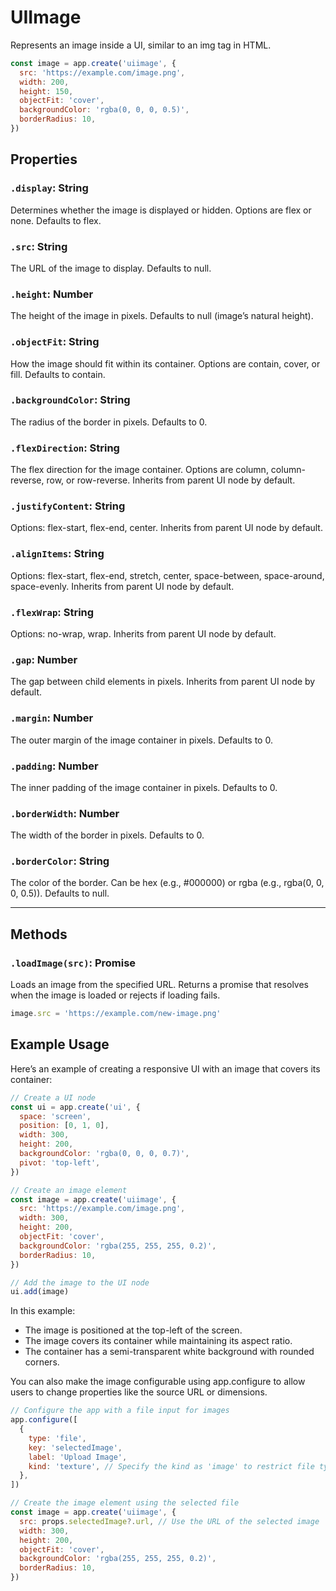 # UIImage

Represents an image inside a UI, similar to an img tag in HTML.

```jsx
const image = app.create('uiimage', {
  src: 'https://example.com/image.png',
  width: 200,
  height: 150,
  objectFit: 'cover',
  backgroundColor: 'rgba(0, 0, 0, 0.5)',
  borderRadius: 10,
})
```

## Properties

### `.display`: String

Determines whether the image is displayed or hidden. Options are flex or none.
Defaults to flex.

### `.src`: String

The URL of the image to display.
Defaults to null.

### `.height`: Number

The height of the image in pixels.
Defaults to null (image’s natural height).

### `.objectFit`: String

How the image should fit within its container. Options are contain, cover, or fill.
Defaults to contain.

### `.backgroundColor`: String

The radius of the border in pixels.
Defaults to 0.

### `.flexDirection`: String

The flex direction for the image container. Options are column, column-reverse, row, or row-reverse.
Inherits from parent UI node by default.

### `.justifyContent`: String

Options: flex-start, flex-end, center.
Inherits from parent UI node by default.

### `.alignItems`: String

Options: flex-start, flex-end, stretch, center, space-between, space-around, space-evenly.
Inherits from parent UI node by default.

### `.flexWrap`: String

Options: no-wrap, wrap.
Inherits from parent UI node by default.

### `.gap`: Number

The gap between child elements in pixels.
Inherits from parent UI node by default.

### `.margin`: Number

The outer margin of the image container in pixels.
Defaults to 0.

### `.padding`: Number

The inner padding of the image container in pixels.
Defaults to 0.

### `.borderWidth`: Number

The width of the border in pixels.
Defaults to 0.

### `.borderColor`: String

The color of the border.
Can be hex (e.g., #000000) or rgba (e.g., rgba(0, 0, 0, 0.5)).
Defaults to null.

---

## Methods

### `.loadImage(src)`: Promise

Loads an image from the specified URL. Returns a promise that resolves when the image is loaded or rejects if loading fails.

```jsx
image.src = 'https://example.com/new-image.png'
```

## Example Usage

Here’s an example of creating a responsive UI with an image that covers its container:

```jsx
// Create a UI node
const ui = app.create('ui', {
  space: 'screen',
  position: [0, 1, 0],
  width: 300,
  height: 200,
  backgroundColor: 'rgba(0, 0, 0, 0.7)',
  pivot: 'top-left',
})

// Create an image element
const image = app.create('uiimage', {
  src: 'https://example.com/image.png',
  width: 300,
  height: 200,
  objectFit: 'cover',
  backgroundColor: 'rgba(255, 255, 255, 0.2)',
  borderRadius: 10,
})

// Add the image to the UI node
ui.add(image)
```

In this example:

- The image is positioned at the top-left of the screen.
- The image covers its container while maintaining its aspect ratio.
- The container has a semi-transparent white background with rounded corners.

You can also make the image configurable using app.configure to allow users to change properties like the source URL or dimensions.

```jsx
// Configure the app with a file input for images
app.configure([
  {
    type: 'file',
    key: 'selectedImage',
    label: 'Upload Image',
    kind: 'texture', // Specify the kind as 'image' to restrict file types
  },
])

// Create the image element using the selected file
const image = app.create('uiimage', {
  src: props.selectedImage?.url, // Use the URL of the selected image
  width: 300,
  height: 200,
  objectFit: 'cover',
  backgroundColor: 'rgba(255, 255, 255, 0.2)',
  borderRadius: 10,
})
```
